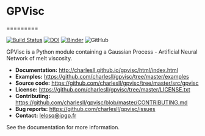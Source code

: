 # GPVisc
=========

[![Build Status](https://travis-ci.org/charlesll/rampy.svg?branch=master)](https://travis-ci.org/charlesll/rampy)
[![DOI](https://zenodo.org/badge/DOI/10.5281/zenodo.1168729.svg)](https://doi.org/10.5281/zenodo.1168729) [![Binder](https://mybinder.org/badge_logo.svg)](https://mybinder.org/v2/gh/charlesll/rampy.git/master)
![GitHub](https://img.shields.io/github/license/charlesll/rampy)


GPVisc is a Python module containing a Gaussian Process - Artificial Neural Network of melt viscosity.

- **Documentation:** http://charlesll.github.io/gpvisc/html/index.html
- **Examples:** https://github.com/charlesll/gpvisc/tree/master/examples
- **Source code:** https://github.com/charlesll/gpvisc/tree/master/src/gpvisc
- **License:** https://github.com/charlesll/gpvisc/tree/master/LICENSE.txt
- **Contributing:** https://github.com/charlesll/gpvisc/blob/master/CONTRIBUTING.md
- **Bug reports:** https://github.com/charlesll/gpvisc/issues
- **Contact:** lelosq@ipgp.fr

See the documentation for more information.
